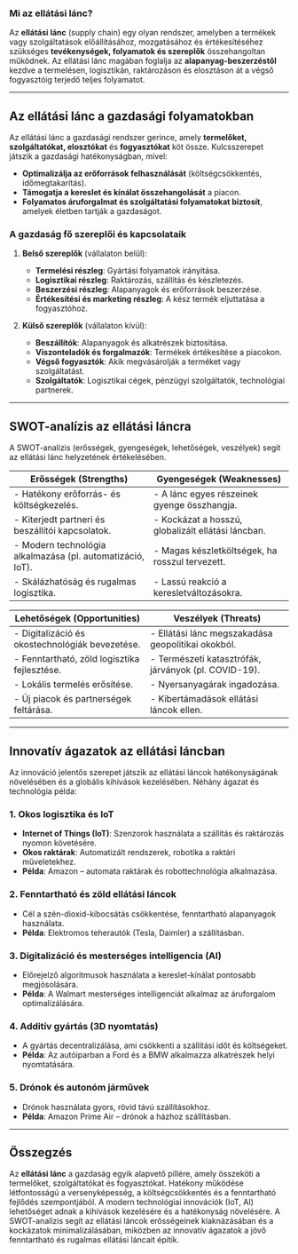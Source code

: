 ### **Mi az ellátási lánc?**  

Az **ellátási lánc** (supply chain) egy olyan rendszer, amelyben a termékek vagy szolgáltatások előállításához, mozgatásához és értékesítéséhez szükséges **tevékenységek, folyamatok és szereplők** összehangoltan működnek. Az ellátási lánc magában foglalja az **alapanyag-beszerzéstől** kezdve a termelésen, logisztikán, raktározáson és elosztáson át a végső fogyasztóig terjedő teljes folyamatot.

---

## **Az ellátási lánc a gazdasági folyamatokban**  

Az ellátási lánc a gazdasági rendszer gerince, amely **termelőket, szolgáltatókat, elosztókat** és **fogyasztókat** köt össze. Kulcsszerepet játszik a gazdasági hatékonyságban, mivel:  

- **Optimalizálja az erőforrások felhasználását** (költségcsökkentés, időmegtakarítás).  
- **Támogatja a kereslet és kínálat összehangolását** a piacon.  
- **Folyamatos áruforgalmat és szolgáltatási folyamatokat biztosít**, amelyek életben tartják a gazdaságot.  

### **A gazdaság fő szereplői és kapcsolataik**  

1. **Belső szereplők** (vállalaton belül):  
   - **Termelési részleg**: Gyártási folyamatok irányítása.  
   - **Logisztikai részleg**: Raktározás, szállítás és készletezés.  
   - **Beszerzési részleg**: Alapanyagok és erőforrások beszerzése.  
   - **Értékesítési és marketing részleg**: A kész termék eljuttatása a fogyasztóhoz.  

2. **Külső szereplők** (vállalaton kívül):  
   - **Beszállítók**: Alapanyagok és alkatrészek biztosítása.  
   - **Viszonteladók és forgalmazók**: Termékek értékesítése a piacokon.  
   - **Végső fogyasztók**: Akik megvásárolják a terméket vagy szolgáltatást.  
   - **Szolgáltatók**: Logisztikai cégek, pénzügyi szolgáltatók, technológiai partnerek.  

---

## **SWOT-analízis az ellátási láncra**  

A SWOT-analízis (erősségek, gyengeségek, lehetőségek, veszélyek) segít az ellátási lánc helyzetének értékelésében.  

| **Erősségek (Strengths)**            | **Gyengeségek (Weaknesses)**              |
|--------------------------------------|-------------------------------------------|
| - Hatékony erőforrás- és költségkezelés. | - A lánc egyes részeinek gyenge összhangja.  |
| - Kiterjedt partneri és beszállítói kapcsolatok. | - Kockázat a hosszú, globalizált ellátási láncban. |
| - Modern technológia alkalmazása (pl. automatizáció, IoT). | - Magas készletköltségek, ha rosszul tervezett. |
| - Skálázhatóság és rugalmas logisztika. | - Lassú reakció a keresletváltozásokra.     |

| **Lehetőségek (Opportunities)**      | **Veszélyek (Threats)**                   |
|--------------------------------------|-------------------------------------------|
| - Digitalizáció és okostechnológiák bevezetése. | - Ellátási lánc megszakadása geopolitikai okokból. |
| - Fenntartható, zöld logisztika fejlesztése. | - Természeti katasztrófák, járványok (pl. COVID-19). |
| - Lokális termelés erősítése.         | - Nyersanyagárak ingadozása.              |
| - Új piacok és partnerségek feltárása. | - Kibertámadások ellátási láncok ellen.   |

---

## **Innovatív ágazatok az ellátási láncban**  

Az innováció jelentős szerepet játszik az ellátási láncok hatékonyságának növelésében és a globális kihívások kezelésében. Néhány ágazat és technológia példa:  

### 1. **Okos logisztika és IoT**  
   - **Internet of Things (IoT)**: Szenzorok használata a szállítás és raktározás nyomon követésére.  
   - **Okos raktárak**: Automatizált rendszerek, robotika a raktári műveletekhez.  
   - **Példa**: Amazon – automata raktárak és robottechnológia alkalmazása.  

### 2. **Fenntartható és zöld ellátási láncok**  
   - Cél a szén-dioxid-kibocsátás csökkentése, fenntartható alapanyagok használata.  
   - **Példa**: Elektromos teherautók (Tesla, Daimler) a szállításban.  

### 3. **Digitalizáció és mesterséges intelligencia (AI)**  
   - Előrejelző algoritmusok használata a kereslet-kínálat pontosabb megjósolására.  
   - **Példa**: A Walmart mesterséges intelligenciát alkalmaz az áruforgalom optimalizálására.  

### 4. **Additív gyártás (3D nyomtatás)**  
   - A gyártás decentralizálása, ami csökkenti a szállítási időt és költségeket.  
   - **Példa**: Az autóiparban a Ford és a BMW alkalmazza alkatrészek helyi nyomtatására.  

### 5. **Drónok és autonóm járművek**  
   - Drónok használata gyors, rövid távú szállításokhoz.  
   - **Példa**: Amazon Prime Air – drónok a házhoz szállításban.  

---

## **Összegzés**  

Az **ellátási lánc** a gazdaság egyik alapvető pillére, amely összeköti a termelőket, szolgáltatókat és fogyasztókat. Hatékony működése létfontosságú a versenyképesség, a költségcsökkentés és a fenntartható fejlődés szempontjából. A modern technológiai innovációk (IoT, AI) lehetőséget adnak a kihívások kezelésére és a hatékonyság növelésére. A SWOT-analízis segít az ellátási láncok erősségeinek kiaknázásában és a kockázatok minimalizálásában, miközben az innovatív ágazatok a jövő fenntartható és rugalmas ellátási láncait építik.

